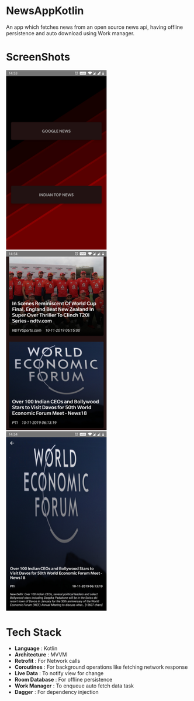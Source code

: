 # NewsAppKotlin
An app which fetches news from an open source news api, having offline persistence and auto download using Work manager.


# ScreenShots


<img src = "https://github.com/adarshvris/NewsAppKotlin/blob/master/screenshot/news_app_landing_screen.jpg" width = 275 /> <img src = "https://github.com/adarshvris/NewsAppKotlin/blob/master/screenshot/news_list_screen.jpg" width = 275 /> <img src = "https://github.com/adarshvris/NewsAppKotlin/blob/master/screenshot/news_detail_screen.jpg" width = 275 />


# Tech Stack


* __Language__ : Kotlin
* __Architecture__ : MVVM
* __Retrofit__ : For Network calls
* __Coroutines__ : For background operations like fetching network response
* __Live Data__ : To notify view for change
* __Room Database__ : For offline persistence
* __Work Manager__ : To enqueue auto fetch data task
* __Dagger__ : For dependency injection

